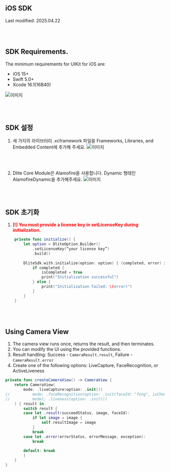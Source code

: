 ## iOS SDK
Last modified: 2025.04.22 

<br/> <br/>


## SDK Requirements.

The minimum requirements for UIKit for iOS are:

- iOS 15+
- Swift 5.0+
- Xcode 16.1(16B40)

![이미지](https://ekyc-idis-dev.cuboxservice.com:3001/images/998258151336703694b74a8-791d-4c01-b11c-ea3475611d99)

<br/> <br/>

## SDK 설정

1. 세 가지의 라이브러리 .xcframework 파일을 Frameworks, Libraries, and Embedded Content에 추가해 주세요.
![이미지](https://ekyc-idis-dev.cuboxservice.com:3001/images/9982581511683789e2f018c-09a9-4b65-9438-bb40846a957c)

<br/> <br/>

2. Dlite Core Module은 Alamofire을 사용합니다.  Dynamic 형태인 AlamofireDynamic을 추가해주세요.
![이미지](https://ekyc-idis-dev.cuboxservice.com:3001/images/9982581510605110ea0eb3d-7670-47b5-98dd-40def15470c9)

<br/> <br/>


## SDK 초기화
1. <span style="color:red; font-weight:bold;">[!] You must provide a license key in setLicenseKey during initialization.</span>

```swift
    private func initialize() {
        let option = DliteOption.Builder()
            .setLicenseKey(“your license key”)
            .build()
        
        DliteSdk.with.initialize(option: option) { (completed, error) in
            if completed {
                isCompleted = true
                print("Initialization successful")
            } else {
                print("Initialization failed: \(error)")
            }
        }
    }
```

<br/> <br/>

## Using Camera View
1. The camera view runs once, returns the result, and then terminates.
2. You can modify the UI using the provided functions.
3. Result handling: Success - `CameraResult.result`, Failure - `CameraResult.error`
4. Create one of the following options: LiveCapture, FaceRecognition, or ActiveLiveness

```swift
private func createCameraView() -> CameraView {
    return CameraView(
        mode: .liveCapture(option: .init())
//          mode: .faceRecognition(option: .init(faceId: "fong", isCheckValidation: true))
//          model: .liveness(option: .init())
    ) { result in
        switch result {
        case let .result(succeedStatus, image, faceId):
            if let image = image {
                self.resultImage = image
            }
            break
        case let .error(errorStatus, errorMessage, exception):
            break
            
        default: break
        }
    }
}
```